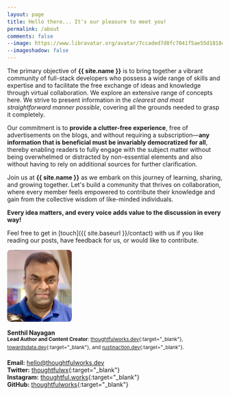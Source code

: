 ```yaml
---
layout: page
title: Hello there... It's our pleasure to meet you!
permalink: /about
comments: false
--image: https://www.libravatar.org/avatar/7ccaded7d8fc7041f5ae55d18184e5fd?d=retro&s=350
--imageshadow: false
---
```


The primary objective of <b>{{ site.name }}</b> is to bring together a vibrant community of full-stack developers who possess a wide range of skills and expertise and to facilitate the free exchange of ideas and knowledge through virtual collaboration. We explore an extensive range of concepts here. We strive to present information in the _clearest and most straightforward manner possible_, covering all the grounds needed to grasp it completely. 

Our commitment is to **provide a clutter-free experience**, free of advertisements on the blogs, and without requiring a subscription—**any information that is beneficial must be invariably democratized for all**, thereby enabling readers to fully engage with the subject matter without being overwhelmed or distracted by non-essential elements and also without having to rely on additional sources for further clarification.

Join us at <b>{{ site.name }}</b> as we embark on this journey of learning, sharing, and growing together. Let's build a community that thrives on collaboration, where every member feels empowered to contribute their knowledge and gain from the collective wisdom of like-minded individuals. 

<b>Every idea matters, and every voice adds value to the discussion in every way!</b>

Feel free to get in [touch]({{ site.baseurl }}/contact) with us if you like reading our posts, have feedback for us, or would like to contribute.
 
<img src="/assets/images/author/author-casual.png" alt="Author" style="width: 30%; border-radius: 8px;"/>

**Senthil Nayagan**<br/>
<sup>**Lead Author and Content Creator**: [thoughtfulworks.dev](https://thoughtfulworks.dev/){:target="_blank"}, [towardsdata.dev](https://towardsdata.dev/){:target="_blank"}, and [rustinaction.dev](https://rustinaction.dev/){:target="_blank"}.</sup>

**Email:** [hello@thoughtfulworks.dev](mailto:hello@thoughtfulworks.dev)<br/>
**Twitter:** [thoughtfulwx](https://twitter.com/thoughtfulwx){:target="_blank"}<br/>
**Instagram:** [thoughtful.works](https://www.instagram.com/thoughtful.works){:target="_blank"}<br/>
**GitHub:** [thoughtfulworks](https://github.com/thoughtfulworks){:target="_blank"}<br/>

